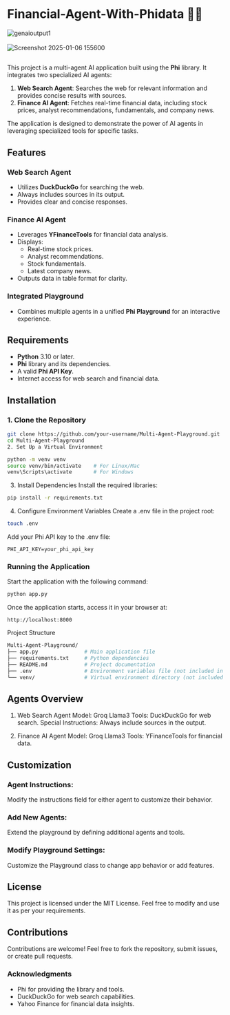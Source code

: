 # Financial-Agent-With-Phidata 💱🤖

![genaioutput1](https://github.com/user-attachments/assets/93022378-1e8f-489c-ab51-87d0acf2cd66)
<br><br>
![Screenshot 2025-01-06 155600](https://github.com/user-attachments/assets/b6eb63a4-b8c0-4b86-8b2d-80e1854d4785)

##

This project is a multi-agent AI application built using the **Phi** library. It integrates two specialized AI agents:
1. **Web Search Agent**: Searches the web for relevant information and provides concise results with sources.
2. **Finance AI Agent**: Fetches real-time financial data, including stock prices, analyst recommendations, fundamentals, and company news.

The application is designed to demonstrate the power of AI agents in leveraging specialized tools for specific tasks.

## **Features**

### Web Search Agent
- Utilizes **DuckDuckGo** for searching the web.
- Always includes sources in its output.
- Provides clear and concise responses.

### Finance AI Agent
- Leverages **YFinanceTools** for financial data analysis.
- Displays:
  - Real-time stock prices.
  - Analyst recommendations.
  - Stock fundamentals.
  - Latest company news.
- Outputs data in table format for clarity.

### Integrated Playground
- Combines multiple agents in a unified **Phi Playground** for an interactive experience.

## **Requirements**

- **Python** 3.10 or later.
- **Phi** library and its dependencies.
- A valid **Phi API Key**.
- Internet access for web search and financial data.

## **Installation**

### 1. Clone the Repository
```bash
git clone https://github.com/your-username/Multi-Agent-Playground.git
cd Multi-Agent-Playground
2. Set Up a Virtual Environment
```
```bash
python -m venv venv
source venv/bin/activate    # For Linux/Mac
venv\Scripts\activate       # For Windows
```
3. Install Dependencies
Install the required libraries:

```bash
pip install -r requirements.txt
```
4. Configure Environment Variables
Create a .env file in the project root:
```bash
touch .env
```
Add your Phi API key to the .env file:
```env
PHI_API_KEY=your_phi_api_key
```

### Running the Application
Start the application with the following command:

```bash
python app.py
```
Once the application starts, access it in your browser at:
```
http://localhost:8000
```
Project Structure
```bash
Multi-Agent-Playground/
├── app.py               # Main application file
├── requirements.txt     # Python dependencies
├── README.md            # Project documentation
├── .env                 # Environment variables file (not included in the repo)
└── venv/                # Virtual environment directory (not included in the repo)
```

## Agents Overview
1. Web Search Agent
Model: Groq Llama3
Tools: DuckDuckGo for web search.
Special Instructions: Always include sources in the output.

2. Finance AI Agent
Model: Groq Llama3
Tools: YFinanceTools for financial data.

## Customization
### Agent Instructions:
Modify the instructions field for either agent to customize their behavior.
### Add New Agents:
Extend the playground by defining additional agents and tools.
### Modify Playground Settings:
Customize the Playground class to change app behavior or add features.

## License
This project is licensed under the MIT License. Feel free to modify and use it as per your requirements.

## Contributions
Contributions are welcome! Feel free to fork the repository, submit issues, or create pull requests.

### Acknowledgments
- Phi for providing the library and tools.
- DuckDuckGo for web search capabilities.
- Yahoo Finance for financial data insights.
